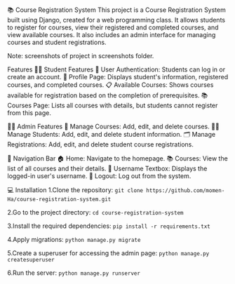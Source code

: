 📚 Course Registration System
This project is a Course Registration System built using Django, created for a web programming class. It allows students to register for courses, view their registered and completed courses, and view available courses. It also includes an admin interface for managing courses and student registrations.

Note: screenshots of project in screenshots folder.

Features
🧑‍🎓 Student Features
🔐 User Authentication: Students can log in or create an account.
📄 Profile Page: Displays student's information, registered courses, and completed courses.
📋 Available Courses: Shows courses available for registration based on the completion of prerequisites.
📚 Courses Page: Lists all courses with details, but students cannot register from this page.

🧑‍💼 Admin Features
📝 Manage Courses: Add, edit, and delete courses.
🧑‍🎓 Manage Students: Add, edit, and delete student information.
🗂️ Manage Registrations: Add, edit, and delete student course registrations.

🧭 Navigation Bar
🏠 Home: Navigate to the homepage.
📚 Courses: View the list of all courses and their details.
👤 Username Textbox: Displays the logged-in user's username.
🚪 Logout: Log out from the system.

💻 Installation
1.Clone the repository:
  `git clone https://github.com/momen-Ha/course-registration-system.git`

2.Go to the project directory:
  `cd course-registration-system`

3.Install the required dependencies:
  `pip install -r requirements.txt`

4.Apply migrations:
  `python manage.py migrate`

5.Create a superuser for accessing the admin page:
  `python manage.py createsuperuser`

6.Run the server:
  `python manage.py runserver`


